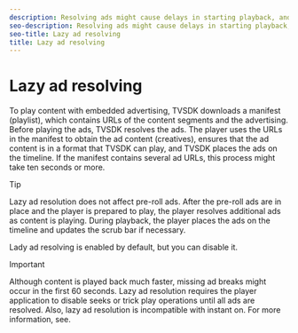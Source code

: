 ```yaml
---
description: Resolving ads might cause delays in starting playback, and lazy ad resolving can reduce this delay.
seo-description: Resolving ads might cause delays in starting playback, and lazy ad resolving can reduce this delay.
seo-title: Lazy ad resolving
title: Lazy ad resolving
---
```


# Lazy ad resolving

To play content with embedded advertising, TVSDK downloads a manifest (playlist), which contains URLs of the content segments and the advertising. Before playing the ads, TVSDK resolves the ads. The player uses the URLs in the manifest to obtain the ad content (creatives), ensures that the ad content is in a format that TVSDK can play, and TVSDK places the ads on the timeline. If the manifest contains several ad URLs, this process might take ten seconds or more.

>[!TIP]
>
>Lazy ad resolution does not affect pre-roll ads.
After the pre-roll ads are in place and the player is prepared to play, the player resolves additional ads as content is playing. During playback, the player places the ads on the timeline and updates the scrub bar if necessary.

Lady ad resolving is enabled by default, but you can disable it.

>[!IMPORTANT]
>
>Although content is played back much faster, missing ad breaks might occur in the first 60 seconds. Lazy ad resolution requires the player application to disable seeks or trick play operations until all ads are resolved. Also, lazy ad resolution is incompatible with instant on. For more information, see[]().
